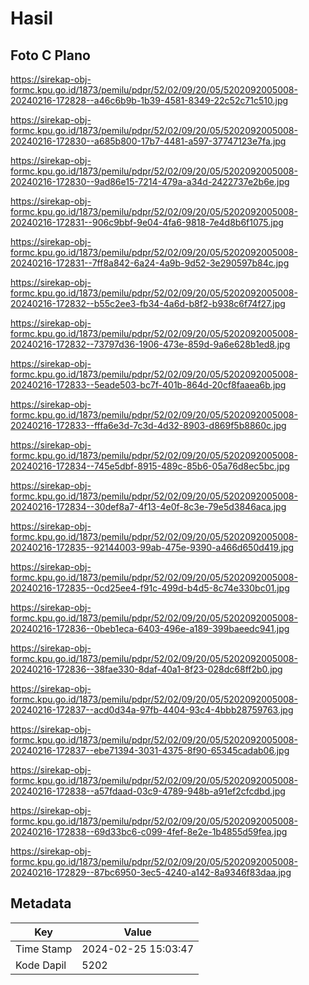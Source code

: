 # Hasil

## Foto C Plano

https://sirekap-obj-formc.kpu.go.id/1873/pemilu/pdpr/52/02/09/20/05/5202092005008-20240216-172828--a46c6b9b-1b39-4581-8349-22c52c71c510.jpg

https://sirekap-obj-formc.kpu.go.id/1873/pemilu/pdpr/52/02/09/20/05/5202092005008-20240216-172830--a685b800-17b7-4481-a597-37747123e7fa.jpg

https://sirekap-obj-formc.kpu.go.id/1873/pemilu/pdpr/52/02/09/20/05/5202092005008-20240216-172830--9ad86e15-7214-479a-a34d-2422737e2b6e.jpg

https://sirekap-obj-formc.kpu.go.id/1873/pemilu/pdpr/52/02/09/20/05/5202092005008-20240216-172831--906c9bbf-9e04-4fa6-9818-7e4d8b6f1075.jpg

https://sirekap-obj-formc.kpu.go.id/1873/pemilu/pdpr/52/02/09/20/05/5202092005008-20240216-172831--7ff8a842-6a24-4a9b-9d52-3e290597b84c.jpg

https://sirekap-obj-formc.kpu.go.id/1873/pemilu/pdpr/52/02/09/20/05/5202092005008-20240216-172832--b55c2ee3-fb34-4a6d-b8f2-b938c6f74f27.jpg

https://sirekap-obj-formc.kpu.go.id/1873/pemilu/pdpr/52/02/09/20/05/5202092005008-20240216-172832--73797d36-1906-473e-859d-9a6e628b1ed8.jpg

https://sirekap-obj-formc.kpu.go.id/1873/pemilu/pdpr/52/02/09/20/05/5202092005008-20240216-172833--5eade503-bc7f-401b-864d-20cf8faaea6b.jpg

https://sirekap-obj-formc.kpu.go.id/1873/pemilu/pdpr/52/02/09/20/05/5202092005008-20240216-172833--fffa6e3d-7c3d-4d32-8903-d869f5b8860c.jpg

https://sirekap-obj-formc.kpu.go.id/1873/pemilu/pdpr/52/02/09/20/05/5202092005008-20240216-172834--745e5dbf-8915-489c-85b6-05a76d8ec5bc.jpg

https://sirekap-obj-formc.kpu.go.id/1873/pemilu/pdpr/52/02/09/20/05/5202092005008-20240216-172834--30def8a7-4f13-4e0f-8c3e-79e5d3846aca.jpg

https://sirekap-obj-formc.kpu.go.id/1873/pemilu/pdpr/52/02/09/20/05/5202092005008-20240216-172835--92144003-99ab-475e-9390-a466d650d419.jpg

https://sirekap-obj-formc.kpu.go.id/1873/pemilu/pdpr/52/02/09/20/05/5202092005008-20240216-172835--0cd25ee4-f91c-499d-b4d5-8c74e330bc01.jpg

https://sirekap-obj-formc.kpu.go.id/1873/pemilu/pdpr/52/02/09/20/05/5202092005008-20240216-172836--0beb1eca-6403-496e-a189-399baeedc941.jpg

https://sirekap-obj-formc.kpu.go.id/1873/pemilu/pdpr/52/02/09/20/05/5202092005008-20240216-172836--38fae330-8daf-40a1-8f23-028dc68ff2b0.jpg

https://sirekap-obj-formc.kpu.go.id/1873/pemilu/pdpr/52/02/09/20/05/5202092005008-20240216-172837--acd0d34a-97fb-4404-93c4-4bbb28759763.jpg

https://sirekap-obj-formc.kpu.go.id/1873/pemilu/pdpr/52/02/09/20/05/5202092005008-20240216-172837--ebe71394-3031-4375-8f90-65345cadab06.jpg

https://sirekap-obj-formc.kpu.go.id/1873/pemilu/pdpr/52/02/09/20/05/5202092005008-20240216-172838--a57fdaad-03c9-4789-948b-a91ef2cfcdbd.jpg

https://sirekap-obj-formc.kpu.go.id/1873/pemilu/pdpr/52/02/09/20/05/5202092005008-20240216-172838--69d33bc6-c099-4fef-8e2e-1b4855d59fea.jpg

https://sirekap-obj-formc.kpu.go.id/1873/pemilu/pdpr/52/02/09/20/05/5202092005008-20240216-172829--87bc6950-3ec5-4240-a142-8a9346f83daa.jpg


## Metadata

| Key        | Value               |
| ---------- | ------------------- |
| Time Stamp | 2024-02-25 15:03:47 |
| Kode Dapil | 5202                |




